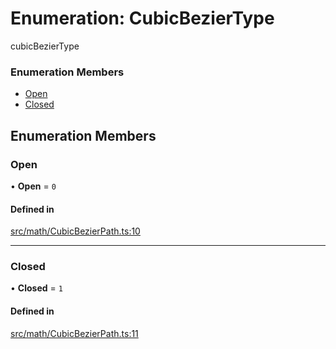 # Enumeration: CubicBezierType

cubicBezierType

### Enumeration Members

- [Open](CubicBezierType.md#open)
- [Closed](CubicBezierType.md#closed)

## Enumeration Members

### Open

• **Open** = ``0``

#### Defined in

[src/math/CubicBezierPath.ts:10](https://github.com/Orillusion/orillusion/blob/main/src/math/CubicBezierPath.ts#L10)

___

### Closed

• **Closed** = ``1``

#### Defined in

[src/math/CubicBezierPath.ts:11](https://github.com/Orillusion/orillusion/blob/main/src/math/CubicBezierPath.ts#L11)
